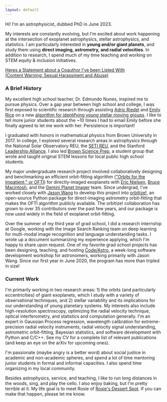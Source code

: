 ```yaml
---
layout: default
---
```


Hi! I'm an astrophysicist, dubbed PhD in June 2023. 

My interests are constantly evolving, but I'm excited about work happening at the intersection of exoplanet astrophysics, stellar astrophysics, and statistics. I am particularly interested in **young and/or giant planets**, and study them using **direct imaging, astrometry, and radial velocities**. In addition to research, I spend much of my time teaching and working on STEM equity & inclusion initiatives.

<a href="./another-page.html">Heres a Statement about a Coauthor I've been Listed With <br> (Content Warning: Sexual Harassment and Abuse)</a>


### A Brief History

My excellent high school teacher, Dr. Edmundo Nunes, inspired me to pursue physics. Over a gap year between high school and college, I was first exposed to scientific research through assisting [Adric Riedel](https://adricriedel.com/about-me.html) and [Emily Rice](https://www.amnh.org/research/staff-directory/emily-l-rice) on a new [algorithm for identifying young stellar moving groups](https://www.google.com/url?q=http%3A%2F%2Fadsabs.harvard.edu%2Fabs%2F2017AJ....153...95R&sa=D). I like to tell more junior students about the ~10 times I had to email Emily before she finally agreed to let me work with her. Persistence is important! 

I graduated with honors in mathematical physics from Brown University in 2017. In college, I explored several research areas in astrophysics through the National Solar Observatory REU, the [SETI REU](https://www.seti.org/research-experience-undergraduates), and the Stanford [Leadership Alliance](https://www.google.com/url?q=https%3A%2F%2Fwww.theleadershipalliance.org%2F&sa=D). I also led [Brown Science Prep](https://sites.google.com/brown.edu/bsp/what-we-do), a student group that wrote and taught original STEM lessons for local public high school students. 

My major undergraduate research project involved collaboratively designing and benchmarking an efficient orbit-fitting algorithm (["Orbits for the Impatient," or OFTI](https://arxiv.org/abs/1703.10653)) for directly-imaged exoplanets with [Eric Nielsen](https://astro.nmsu.edu/directory/eric-nielsen.html), [Bruce Macintosh](https://www.astro.ucsc.edu/faculty/index.php?uid=bamacint), and the [Gemini Planet Imager](http://planetimager.org/) team. Since undergrad, I've worked closely with [Jason Wang](https://jasonwang.space/#home) to develop this project into [orbitize!](https://orbitize.readthedocs.io/en/latest/), an open-source Python package for direct-imaging astrometry orbit-fitting that makes the OFTI algorithm publicly available. The orbitize! collaboration has grown to over 35 contributors over the past few years, and our package is now used widely in the field of exoplanet orbit-fitting.

Over the summer of my third year of grad school, I did a research internship at Google, working with the Image Search Ranking team on deep learning for multi-modal image recognition and language understanding tasks. I wrote up a document summarizing my experience applying, which I'm happy to share upon request.
One of my favorite grad school projects has been designing, teaching, and hosting [Code/Astro](https://semaphorep.github.io/codeastro/), a week-long software development workshop for astronomers, working primarily with Jason Wang. Since our first year in June 2020, the program has more than tripled in size!

### Current Work

I'm primarily working in two research areas: 1) the orbits (and particularly eccentricities) of giant exoplanets, which I study with a variety of observational techniques, and 2) stellar variability and its implications for our understanding of young planetary systems. My interests also include high-resolution spectroscopy, optimizing the radial velocity technique, optical interferometry, and statistics and computation generally. I'm an expert in Gaussian Process regression, wavelength calibration for extreme-precision radial velocity instruments, radial velocity signal understanding, astrometric orbit-fitting, Bayesian statistics, and software development with Python and C/C++. See my CV for a complete list of relevant publications (and keep an eye on the arXiv for upcoming ones).

I'm passionate (maybe angry is a better word) about social justice in academic and non-academic spheres, and spend a lot of time mentoring junior students in formal and informal capacities. I also spend time organizing in my local community.

Besides astrophysics, service, and teaching, I like to run long distances in the woods, sing, and play the cello. I also enjoy baking, but I'm pretty terrible at it. My life goal is to meet Rosie of [Rosie's Dessert Spot](https://www.youtube.com/channel/UCgb5iuoTbltGVJk4bUKtSZQ). If you can make that happen, please let me know.

